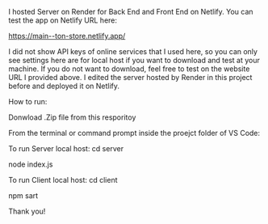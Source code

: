 I hosted Server on Render for Back End and Front End on Netlify.
You can test the app on Netlify URL here:

https://main--ton-store.netlify.app/

I did not show API keys of online services that I used here, so you can only see settings here are for local host if you want to download and test at your machine. If you do not want to download, feel free to test on
the website URL I provided above. I edited the server hosted by Render in this project before and deployed it on Netlify.   

How to run:

Donwload .Zip file from this resporitoy

From the terminal or command prompt inside the proejct folder of VS Code:

To run Server local host:
cd server

node index.js

To run Client local host:
cd client

npm sart


Thank you!
